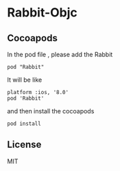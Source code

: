 # Rabbit-Objc

## Cocoapods

In the pod file , please add the Rabbit

```
pod "Rabbit"
```

It will be like

```
platform :ios, '8.0'
pod 'Rabbit'
```

and then install the cocoapods

```
pod install
```

## License

MIT
